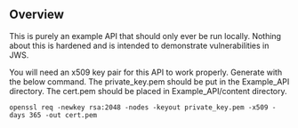 ## Overview
This is purely an example API that should only ever be run locally. Nothing about this is hardened and is intended to demonstrate vulnerabilities in JWS.

You will need an x509 key pair for this API to work properly. Generate with the below command. 
    The private_key.pem should be put in the Example_API directory.
    The cert.pem should be placed in Example_API/content directory.

`openssl req -newkey rsa:2048 -nodes -keyout private_key.pem -x509 -days 365 -out cert.pem`

